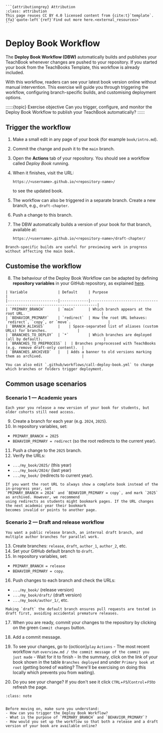 ````{margin}
```{attributiongrey} Attribution
:class: attribution
This page reuses CC BY 4.0 licensed content from {cite:t}`template`. {fa}`quote-left`{ref}`Find out more here.<external_resources>`
```
````

# Deploy Book Workflow

The **Deploy Book Workflow (DBW)** automatically builds and publishes your TeachBook whenever changes are pushed to your repository. If you started your book from the TeachBooks Template, this workflow is already included. 

With this workflow, readers can see your latest book version online without manual intervention. This exercise will guide you through triggering the workflow, configuring branch-specific builds, and customising deployment options.

::::::{topic} Exercise objective
Can you trigger, configure, and monitor the Deploy Book Workflow to publish your TeachBook automatically?
::::::



## Trigger the workflow

1. Make a small edit in any page of your book (for example `book/intro.md`).
2. Commit the change and push it to the `main` branch.
3. Open the **Actions** tab of your repository. You should see a workflow called *Deploy Book* running.
4. When it finishes, visit the URL:

   ````
   https://<username>.github.io/<repository-name>/
   ````

   to see the updated book.


5. The workflow can also be triggered in a separate branch. Create a new branch, e.g., `draft-chapter`.
6. Push a change to this branch.
7. The DBW automatically builds a version of your book for that branch, available at:

   ````
   https://<username>.github.io/<repository-name>/draft-chapter/
   ````

```{tip}
Branch-specific builds are useful for previewing work in progress without affecting the main book.
```


## Customise the workflow

8. The behaviour of the Deploy Book Workflow can be adapted by defining **repository variables** in your GitHub repository, as explained [here](https://docs.github.com/en/actions/learn-github-actions/variables#creating-configuration-variables-for-a-repository). 


```{admonition} Key repository variables
| Variable              | Default     | Purpose                                                                 |
|-----------------------|-------------|-------------------------------------------------------------------------|
| `PRIMARY_BRANCH`      | `main`      | Which branch appears at the root URL.                                   |
| `BEHAVIOR_PRIMARY`    | `redirect`  | How the root URL behaves: `redirect`, `copy`, or `move`.                 |
| `BRANCH_ALIASES`      |    | Space-separated list of aliases (custom URLs) for branches.              |
| `BRANCHES_TO_DEPLOY`  | `*`         | Which branches are deployed (all by default).                            |
| `BRANCHES_TO_PREPROCESS` |  | Branches preprocessed with TeachBooks (e.g. remove draft-only content).  |
| `BRANCHES_ARCHIVED`   |   | Adds a banner to old versions marking them as archived.                  |
```

```{note}
You can also edit `.github/workflows/call-deploy-book.yml` to change which branches or folders trigger deployment.
```


## Common usage scenarios

### Scenario 1 — Academic years

```{admonition} Context
Each year you release a new version of your book for students, but older cohorts still need access.
```

9. Create a branch for each year (e.g. `2024`, `2025`).
10. In repository variables, set:

   - `PRIMARY_BRANCH = 2025`
   - `BEHAVIOR_PRIMARY = redirect` (so the root redirects to the current year).
11. Push a change to the `2025` branch.
12. Verify the URLs:

   - `.../my_book/2025/` (this year)
   - `.../my_book/2024/` (last year)
   - `.../my_book/` (redirects to current year).

```{tip}
If you want the root URL to always show a complete book instead of the in-progress year, set  
`PRIMARY_BRANCH = 2024` and `BEHAVIOR_PRIMARY = copy`, and mark `2025` as archived. However, we recommend
using redirects as students might bookmark pages. If the URL changes the next academic year their bookmark
becomes invalid or points to another page.
```


### Scenario 2 — Draft and release workflow

```{admonition} Context
You want a public release branch, an internal draft branch, and multiple author branches for parallel work.
```

13. Create branches: `release`, `draft`, `author_1`, `author_2`, etc.
14. Set your GitHub default branch to `draft`.
15. In repository variables, set:

   * `PRIMARY_BRANCH = release`
   * `BEHAVIOR_PRIMARY = copy`.
16. Push changes to each branch and check the URLs:

   * `.../my_book/` (release version)
   * `.../my_book/draft/` (draft version)
   * `.../my_book/author_1/`, etc.

```{note}
Making `draft` the default branch ensures pull requests are tested in draft first, avoiding accidental premature releases.
```


17. When you are ready, commit your changes to the repository by clicking on the green `Commit changes` button.

18. Add a commit message.

19. To see your changes, go to {octicon}`play` `Actions` - The most recent workflow run `overview.md / the commit message of the commit you just made` - Wait for it to finish - In the summary, click on the link of your book shown in the table `Branches deployed` and under `Primary book at root` (getting bored of waiting? There'll be exercising on doing this locally which prevents you from waiting).

20. Do you see your change? If you don't see it click `CTRL`+`F5`/`Control`+`F5`to refresh the page.



```{admonition} Check your understanding
:class: note


Before moving on, make sure you understand:  
- How can you trigger the Deploy Book Workflow?  
- What is the purpose of `PRIMARY_BRANCH` and `BEHAVIOR_PRIMARY`?  
- How would you set up the workflow so that both a release and a draft version of your book are available online?  
```
